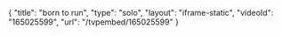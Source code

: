 {
    "title": "born to run",
    "type": "solo",
    "layout": "iframe-static",
    "videoId": "165025599",
    "url": "\/tvpembed\/165025599"
}